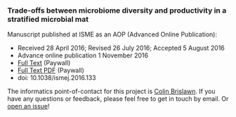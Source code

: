 ### Trade-offs between microbiome diversity and productivity in a stratified microbial mat

Manuscript published at ISME as an AOP (Advanced Online Publication):
 - Received 28 April 2016; Revised 26 July 2016; Accepted 5 August 2016
 - Advance online publication 1 November 2016
 - [Full Text](http://www.nature.com/ismej/journal/vaop/ncurrent/full/ismej2016133a.html) (Paywall)
 - [Full Text PDF](http://www.nature.com/ismej/journal/vaop/ncurrent/pdf/ismej2016133a.pdf) (Paywall)
 - doi: 10.1038/ismej.2016.133

The informatics point-of-contact for this project is [Colin Brislawn](https://www.github.com/colinbrislawn).
If you have any questions or feedback, please feel free to get in touch by email.
Or [open an issue](https://github.com/pnnl/bernstein-2016-productivity-and-diversity/issues)!

